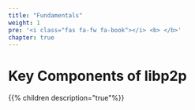 ```yaml
---
title: "Fundamentals"
weight: 1
pre: '<i class="fas fa-fw fa-book"></i> <b> </b>'
chapter: true
---
```


# Key Components of libp2p

{{% children description="true"%}}
